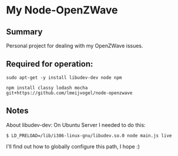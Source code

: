 # My Node-OpenZWave

## Summary

Personal project for dealing with my OpenZWave issues.

## Required for operation:

`sudo apt-get -y install libudev-dev node npm`

`npm install classy lodash mocha git+https://github.com/lmeijvogel/node-openzwave`

## Notes

About libudev-dev: On Ubuntu Server I needed to do this:

`$ LD_PRELOAD=/lib/i386-linux-gnu/libudev.so.0 node main.js live`

I'll find out how to globally configure this path, I hope :)
